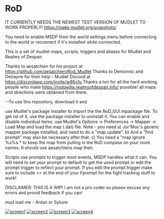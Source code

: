 # RoD
IT CURRENTLY NEEDS THE NEWEST TEST VERSION OF MUDLET TO WORK PROPERLY!
https://make.mudlet.org/snapshots/

You need to enable MSDP from the world settings menu before connecting to the world or reconnect if it's installed while connected.

This is a set of mudlet maps, scripts, triggers and aliases for Mudlet and Realms of Despair.

Thanks to aesatchien for his project at https://github.com/aesatchien/Rod_Mudlet
Thanks to Demonnic and Delrayne for their help - Mudlet Discord at https://discordapp.com/invite/w86xfu
Thanks a ton for all the hard working people who make https://rodpedia.realmsofdespair.info/ possible! all maps and directions were obtained from there.

--To use this repository, download it and

use Mudlet's package installer to import the the RoD_GUI.mpackage file. To get rid of it, use the package installer to uninstall it.
You can enable and disable individual items.
use Mudlet's Options -> Preferences -> Mapper -> Load Map and load the map (.dat) file. Note - you need
a) Jor'Mox's generic mapper package installed, and need to do a "map update".
b) And a "find prompt" may also be necessary after that.
c) You need a "map ignore %s%s.* to keep the map from pulling in the RoD compass on your room names. It should use aesatchiens map then.


Scripts use prompts to trigger most events, MSDP handles what it can.
You will need to set your prompt to default to get the used prompt or edit the prompt trigger to reflect your prompt.
If you edit the prompt trigger make sure to include <> at the end of your Fprompt for the fight tracking stuff to work!

DISCLAIMER: THIS IS A WIP! I am not a pro coder so please excuse any errors and provid feedback if you can!

mud mail me - Ardan or Sylune

<a href="https://ibb.co/DRvgNkY"><img src="https://i.ibb.co/P6PzR4M/screen1.png" alt="screen1" border="0"></a>
<a href="https://ibb.co/f8W67bZ"><img src="https://i.ibb.co/cb9fdPR/screen2.png" alt="screen2" border="0"></a>
<a href="https://ibb.co/cD7LnPx"><img src="https://i.ibb.co/RzVyw17/screen3.png" alt="screen3" border="0"></a>
<a href="https://ibb.co/TrsD6Lz"><img src="https://i.ibb.co/25T0xNX/screen4.png" alt="screen4" border="0"></a>
